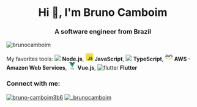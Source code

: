 <h1 align="center">Hi 👋, I'm Bruno Camboim</h1>
<h3 align="center">A software engineer from Brazil</h3>

<p align="left"> <img src="https://komarev.com/ghpvc/?username=brunocamboim&label=Profile%20views&color=0e75b6&style=flat" alt="brunocamboim" /> </p>

<!-- - 🌱 I’m currently learning **Flutter** 📱 -->

My favorites tools: 
<img src="https://i.ibb.co/vVxmyN2/node.png" width="20"/> <b>Node.js</b>, 
<img src="https://raw.githubusercontent.com/devicons/devicon/master/icons/javascript/javascript-original.svg" alt="javascript" width="20" height="20"/> <b>JavaScript</b>,
<img src="https://i.ibb.co/PZ2XZgr/ts.png" width="20"/> <b>TypeScript</b>,
<img src="https://raw.githubusercontent.com/devicons/devicon/master/icons/amazonwebservices/amazonwebservices-original-wordmark.svg" alt="aws" width="20" height="20"/> <b>AWS - Amazon Web Services</b>,
<img src="https://raw.githubusercontent.com/devicons/devicon/master/icons/vuejs/vuejs-original-wordmark.svg" alt="vuejs" width="20" height="20"/> <b>Vue.js</b>,
<img src="https://www.vectorlogo.zone/logos/flutterio/flutterio-icon.svg" alt="flutter" width="20" height="20"/> <b>Flutter</b>

<!-- - 👨‍💻 All of my projects are available at [https://github.com/brunocamboim](https://github.com/brunocamboim) -->
<!-- - 📫 How to reach me **bruno.camboim1997@gmail.com** -->
  
<h3 align="left">Connect with me:</h3>
<p align="left">
<a href="https://linkedin.com/in/bruno-camboim3b6" target="blank"><img align="center" src="https://cdn.jsdelivr.net/npm/simple-icons@3.0.1/icons/linkedin.svg" alt="bruno-camboim3b6" height="30" width="40" /></a>
<a href="https://instagram.com/_brunocamboim" target="blank"><img align="center" src="https://cdn.jsdelivr.net/npm/simple-icons@3.0.1/icons/instagram.svg" alt="_brunocamboim" height="30" width="40" /></a>
</p>
